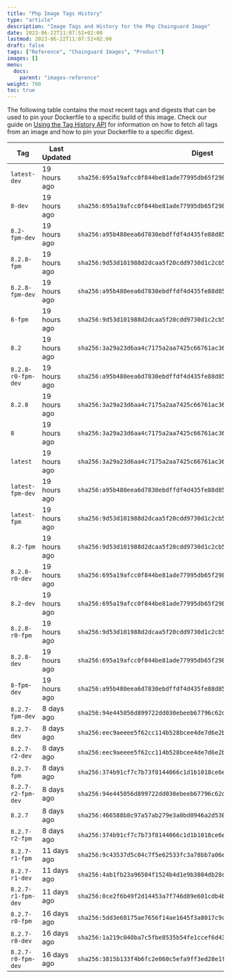```yaml
---
title: "Php Image Tags History"
type: "article"
description: "Image Tags and History for the Php Chainguard Image"
date: 2023-06-22T11:07:52+02:00
lastmod: 2023-06-22T11:07:52+02:00
draft: false
tags: ["Reference", "Chainguard Images", "Product"]
images: []
menu:
  docs:
    parent: "images-reference"
weight: 700
toc: true
---
```


The following table contains the most recent tags and digests that can be used to pin your Dockerfile to a specific build of this image. Check our guide on [Using the Tag History API](/chainguard/chainguard-images/using-the-tag-history-api/) for information on how to fetch all tags from an image and how to pin your Dockerfile to a specific digest.

| Tag                | Last Updated | Digest                                                                    |
|--------------------|--------------|---------------------------------------------------------------------------|
| `latest-dev`       | 19 hours ago | `sha256:695a19afcc0f844be81ade77995db65f298df2f94661f888e2e24c277659bb97` |
| `8-dev`            | 19 hours ago | `sha256:695a19afcc0f844be81ade77995db65f298df2f94661f888e2e24c277659bb97` |
| `8.2-fpm-dev`      | 19 hours ago | `sha256:a95b480eea6d7830ebdffdf4d435fe88d8526055697e1ed00e72f7edac9701b9` |
| `8.2.8-fpm`        | 19 hours ago | `sha256:9d53d101988d2dcaa5f20cdd9730d1c2cb53976d326d5b79974cfe4c2cbea5f2` |
| `8.2.8-fpm-dev`    | 19 hours ago | `sha256:a95b480eea6d7830ebdffdf4d435fe88d8526055697e1ed00e72f7edac9701b9` |
| `8-fpm`            | 19 hours ago | `sha256:9d53d101988d2dcaa5f20cdd9730d1c2cb53976d326d5b79974cfe4c2cbea5f2` |
| `8.2`              | 19 hours ago | `sha256:3a29a23d6aa4c7175a2aa7425c66761ac36a122a282de838f90c348562aac161` |
| `8.2.8-r0-fpm-dev` | 19 hours ago | `sha256:a95b480eea6d7830ebdffdf4d435fe88d8526055697e1ed00e72f7edac9701b9` |
| `8.2.8`            | 19 hours ago | `sha256:3a29a23d6aa4c7175a2aa7425c66761ac36a122a282de838f90c348562aac161` |
| `8`                | 19 hours ago | `sha256:3a29a23d6aa4c7175a2aa7425c66761ac36a122a282de838f90c348562aac161` |
| `latest`           | 19 hours ago | `sha256:3a29a23d6aa4c7175a2aa7425c66761ac36a122a282de838f90c348562aac161` |
| `latest-fpm-dev`   | 19 hours ago | `sha256:a95b480eea6d7830ebdffdf4d435fe88d8526055697e1ed00e72f7edac9701b9` |
| `latest-fpm`       | 19 hours ago | `sha256:9d53d101988d2dcaa5f20cdd9730d1c2cb53976d326d5b79974cfe4c2cbea5f2` |
| `8.2-fpm`          | 19 hours ago | `sha256:9d53d101988d2dcaa5f20cdd9730d1c2cb53976d326d5b79974cfe4c2cbea5f2` |
| `8.2.8-r0-dev`     | 19 hours ago | `sha256:695a19afcc0f844be81ade77995db65f298df2f94661f888e2e24c277659bb97` |
| `8.2-dev`          | 19 hours ago | `sha256:695a19afcc0f844be81ade77995db65f298df2f94661f888e2e24c277659bb97` |
| `8.2.8-r0-fpm`     | 19 hours ago | `sha256:9d53d101988d2dcaa5f20cdd9730d1c2cb53976d326d5b79974cfe4c2cbea5f2` |
| `8.2.8-dev`        | 19 hours ago | `sha256:695a19afcc0f844be81ade77995db65f298df2f94661f888e2e24c277659bb97` |
| `8-fpm-dev`        | 19 hours ago | `sha256:a95b480eea6d7830ebdffdf4d435fe88d8526055697e1ed00e72f7edac9701b9` |
| `8.2.7-fpm-dev`    | 8 days ago   | `sha256:94e445056d899722dd030ebeeb67796c62d5d8905358699938b5ebffdfcfd06f` |
| `8.2.7-dev`        | 8 days ago   | `sha256:eec9aeeee5f62cc114b528bcee4de7d6e2beca6fcc91428d325c1bab848ee11b` |
| `8.2.7-r2-dev`     | 8 days ago   | `sha256:eec9aeeee5f62cc114b528bcee4de7d6e2beca6fcc91428d325c1bab848ee11b` |
| `8.2.7-fpm`        | 8 days ago   | `sha256:374b91cf7c7b73f8144066c1d1b1018ce6e6f931cf4af625c3d9a8558600be71` |
| `8.2.7-r2-fpm-dev` | 8 days ago   | `sha256:94e445056d899722dd030ebeeb67796c62d5d8905358699938b5ebffdfcfd06f` |
| `8.2.7`            | 8 days ago   | `sha256:466588b8c97a57ab279e3a0bd0946a2d5301f609d1aa4e70359c137275b362fb` |
| `8.2.7-r2-fpm`     | 8 days ago   | `sha256:374b91cf7c7b73f8144066c1d1b1018ce6e6f931cf4af625c3d9a8558600be71` |
| `8.2.7-r1-fpm`     | 11 days ago  | `sha256:9c43537d5c04c7f5e62533fc3a78bb7a06e89361de3dc1cc0ef007dff803a2d7` |
| `8.2.7-r1-dev`     | 11 days ago  | `sha256:4ab1fb23a96504f1524b4d1e9b3804db28c88c78da03ce50aa6d9db40b3ee4d5` |
| `8.2.7-r1-fpm-dev` | 11 days ago  | `sha256:0ce2f6b49f2d14453a7f746d89e601cdb4b6fa30099ef59f81d188882ebf7310` |
| `8.2.7-r0-fpm`     | 16 days ago  | `sha256:5dd3e68175ae7656f14ae1645f3a8017c9ca34f2fb05d40f6cb9a55bf7ba75f4` |
| `8.2.7-r0-dev`     | 16 days ago  | `sha256:1a219c040ba7c5fbe8535b54fe1ccef6d4386f0f6efab807d4d8080c65aeef4f` |
| `8.2.7-r0-fpm-dev` | 16 days ago  | `sha256:3815b133f4b6fc2e060c5efa9ff3ed28e1fdb2daf51054135252945de066fef6` |
